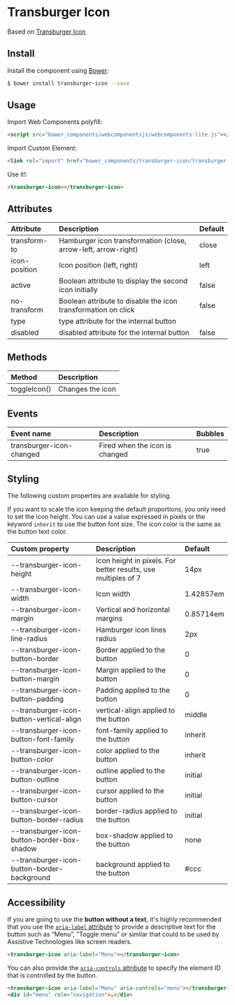 # Transburger Icon 

Based on [Transburger Icon](http://kcmr.github.io/transburger-icon/)

## Install

Install the component using [Bower](http://bower.io/):

```bash
$ bower install transburger-icon --save
```

## Usage

Import Web Components polyfill:

```html
<script src="bower_components/webcomponentsjs/webcomponents-lite.js"></script>
```

Import Custom Element:

```html
<link rel="import" href="bower_components/transburger-icon/transburger-icon.html"> 
```

Use it!:

```html
<transburger-icon></transburger-icon>
```

## Attributes

| Attribute | Description | Default |
|:----------|:------------|:--------|
| transform-to | Hamburger icon transformation (close, arrow-left, arrow-right) | close |
| icon-position | Icon position (left, right) | left |
| active | Boolean attribute to display the second icon initially | false |
| no-transform | Boolean attribute to disable the icon transformation on click | false |
| type | type attribute for the internal button |  |
| disabled | disabled attribute for the internal button | false |

## Methods

| Method | Description |
|:-------|:------------|
| toggleIcon() | Changes the icon |

## Events

| Event name | Description | Bubbles  |
|:-----------|:------------|:---------|
| transburger-icon-changed | Fired when the icon is changed | true |

## Styling

The following custom properties are available for styling.

If you want to scale the icon keeping the default proportions, you only need to set the icon height. You can use a value expressed in pixels or the keyword `inherit` to use the button font size. The icon color is the same as the button text color.

| Custom property                             | Description                                                    | Default        |
|:--------------------------------------------|:---------------------------------------------------------------| :--------------|
| --transburger-icon-height                   | Icon height in pixels. For better results, use multiples of 7  | 14px           |
| --transburger-icon-width                    | Icon width                                                     | 1.42857em      |
| --transburger-icon-margin                   | Vertical and horizontal margins                                | 0.85714em      |
| --transburger-icon-line-radius              | Hamburger icon lines radius                                    | 2px            |
| --transburger-icon-button-border            | Border applied to the button                                   | 0              |
| --transburger-icon-button-margin            | Margin applied to the button                                   | 0              |
| --transburger-icon-button-padding           | Padding applied to the button                                  | 0              |
| --transburger-icon-button-vertical-align    | vertical-align applied to the button                           | middle         |
| --transburger-icon-button-font-family       | font-family applied to the button                              | inherit        |
| --transburger-icon-button-color             | color applied to the button                                    | inherit        |
| --transburger-icon-button-outline           | outline applied to the button                                  | initial        |
| --transburger-icon-button-cursor            | cursor applied to the button                                   | initial        |
| --transburger-icon-button-border-radius     | border-radius applied to the button                            | initial        |
| --transburger-icon-button-border-box-shadow | box-shadow applied to the button                               | none           |
| --transburger-icon-button-border-background | background applied to the button                               | #ccc           |

## Accessibility

If you are going to use the **button without a text**, it's highly recommended that you use the [`aria-label` attribute](http://rawgit.com/w3c/aria/master/aria/aria.html#aria-label) to provide a descriptive text for the button such as “Menu”, “Toggle menu” or similar that could to be used by Assistive Technologies like screen readers.

```html
<transburger-icon aria-label="Menu"></transburger-icon>
```

You can also provide the [`aria-controls` attribute](http://rawgit.com/w3c/aria/master/aria/aria.html#aria-controls) to specify the element ID that is controlled by the button.

```html
<transburger-icon aria-label="Menu" aria-controls="menu"></transburger-icon>
<div id="menu" role="navigation">…</div>
```
